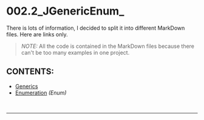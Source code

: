 # 002.2_JGenericEnum_

There is lots of information, I decided to split it into different MarkDown files. Here are links only.<br/>

> *NOTE:* All the code is contained in the MarkDown files because there can't be too many examples in one project.

## CONTENTS:
* [Generics][1]
* [Enumeration][2] *(Enum)*

[1]: res/read/Generics.md
[2]: res/read/Enumerations.md
<br/>












<!--
#### Syntax:
```java

```

#### Example:
```java

```

* [templates in C++][1]
-->

[1]: http://geeksquiz.com/templates-cpp/

---
<br/>